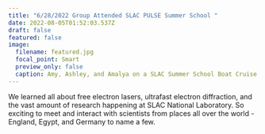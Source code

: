 ```yaml
---
title: "6/28/2022 Group Attended SLAC PULSE Summer School "
date: 2022-08-05T01:52:03.537Z
draft: false
featured: false
image:
  filename: featured.jpg
  focal_point: Smart
  preview_only: false
  caption: Amy, Ashley, and Amalya on a SLAC Summer School Boat Cruise
---
```

We learned all about free electron lasers, ultrafast electron diffraction, and the vast amount of research happening at SLAC National Laboratory. So exciting to meet and interact with scientists from places all over the world - England, Egypt, and Germany to name a few.